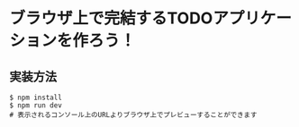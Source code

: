 # ブラウザ上で完結するTODOアプリケーションを作ろう！

## 実装方法

```shell
$ npm install
$ npm run dev
# 表示されるコンソール上のURLよりブラウザ上でプレビューすることができます
```
